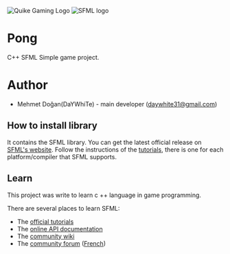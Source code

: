 
![Quike Gaming Logo](https://quikegaming.com/wp-content/uploads/2015/02/logo_trans.png)
![SFML logo](http://www.sfml-dev.org/images/logo.png)

# Pong
C++ SFML Simple game project.

# Author
   - Mehmet Doğan(DaYWhiTe) - main developer (daywhite31@gmail.com)


## How to install library

It contains the SFML library. 
You can get the latest official release on [SFML's website](http://www.sfml-dev.org/download.php).
Follow the instructions of the [tutorials](http://www.sfml-dev.org/tutorials/), there is one for each platform/compiler that SFML supports.

## Learn

This project was write to learn c ++ language in game programming.

There are several places to learn SFML:

  * The [official tutorials](http://www.sfml-dev.org/tutorials/)
  * The [online API documentation](http://www.sfml-dev.org/documentation/)
  * The [community wiki](https://github.com/SFML/SFML/wiki/)
  * The [community forum](http://en.sfml-dev.org/forums/) ([French](http://fr.sfml-dev.org/forums/))
